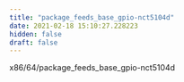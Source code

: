 ```yaml
---
title: "package_feeds_base_gpio-nct5104d"
date: 2021-02-18 15:10:27.228223
hidden: false
draft: false
---
```


x86/64/package_feeds_base_gpio-nct5104d

